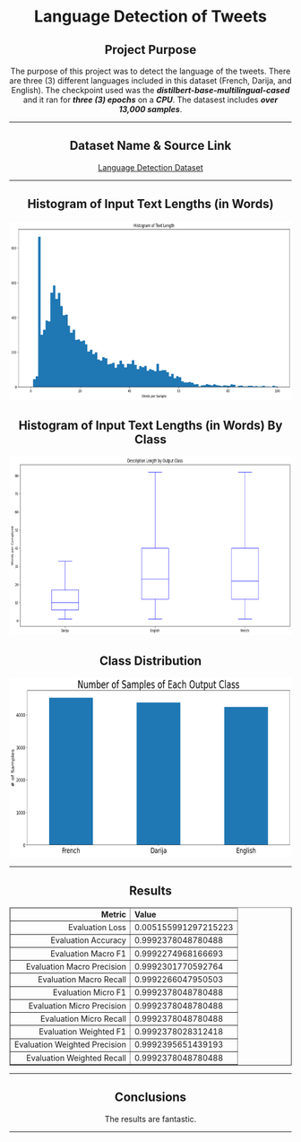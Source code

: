 <h1 align='center'>
    Language Detection of Tweets
</h1>

<h2 align='center'>
    <strong>
        Project Purpose
    </strong>
</h2>

<p align='center'>
    The purpose of this project was to detect the language of the tweets. There are three (3) different languages included in this dataset (French, Darija, and English). The checkpoint used was the <strong><em>distilbert-base-multilingual-cased</em></strong> and it ran for <strong><em>three (3) epochs</em></strong> on a <strong><em>CPU</em></strong>. The datasest includes <strong><em>over 13,000 samples</em></strong>.
</p>

<hr />

<h2 align='center'>
    <strong>
        Dataset Name & Source Link
    </strong>
</h2>

<p align='center'>
    <a href='https://www.kaggle.com/datasets/lailaboullous/language-detection-dataset'>
        Language Detection Dataset
    </a>
</p>

<hr />

<h2 align='center'>
    <strong>
        Histogram of Input Text Lengths (in Words)
    </strong>
</h2>

<p align='center'>
    <img src="./Images/Input Word Length.png" alt="Input Word Lengths" height=320 width=650>
</p>

<h2 align='center'>
    <strong>
        Histogram of Input Text Lengths (in Words) By Class
    </strong>
</h2>

<p align='center'>
    <img src="./Images/Input Word Length by Class.png" alt="Input Word Length By Class" height=320 width=650>
</p>

<h2 align='center'>
    <strong>
        Class Distribution
    </strong>
</h2>

<p align='center'>
    <img src="./Images/Class Distribution.png" alt="Class Distribution" height=320 width=650>
</p>

<hr />

<h2 align='center'>
    <strong>
        Results
    </strong>
</h2>

<table align='center'border='1px'>
    <thead>
        <tr>
            <td align='right'><strong>Metric</strong></td>
            <td align='left'><strong>Value</strong></td>
        </tr>
    </thead>
    <tbody>
        <tr>
            <td align='right'>Evaluation Loss</td>
            <td align='left'>0.005155991297215223</td>
        </tr>
        <tr>
            <td align='right'>Evaluation Accuracy</td>
            <td align='left'>0.9992378048780488</td>
        </tr>
        <tr>
            <td align='right'>Evaluation Macro F1</td>
            <td align='left'>0.9992274968166693</td>
        </tr>
        <tr>
            <td align='right'>Evaluation Macro Precision</td>
            <td align='left'>0.9992301770592764</td>
        </tr>
        <tr>
            <td align='right'>Evaluation Macro Recall</td>
            <td align='left'>0.9992266047950503</td>
        </tr>
                <tr>
            <td align='right'>Evaluation Micro F1</td>
            <td align='left'>0.9992378048780488</td>
        </tr>
        <tr>
            <td align='right'>Evaluation Micro Precision</td>
            <td align='left'>0.9992378048780488</td>
        </tr>
        <tr>
            <td align='right'>Evaluation Micro Recall</td>
            <td align='left'>0.9992378048780488</td>
        </tr>
        <tr>
            <td align='right'>Evaluation Weighted F1</td>
            <td align='left'>0.9992378028312418</td>
        </tr>
        <tr>
            <td align='right'>Evaluation Weighted Precision</td>
            <td align='left'>0.9992395651439193</td>
        </tr>
        <tr>
            <td align='right'>Evaluation Weighted Recall</td>
            <td align='left'>0.9992378048780488</td>
        </tr>
    </tbody>
</table>

<hr />

<h2 align='center'>
    <strong>
        Conclusions
    </strong>
</h2>
<p align='center'>
    The results are fantastic.
</p>
<hr />
